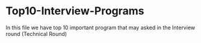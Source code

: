 # Top10-Interview-Programs
In this file we have top 10 important program that may asked in the Interview round (Technical Round)
